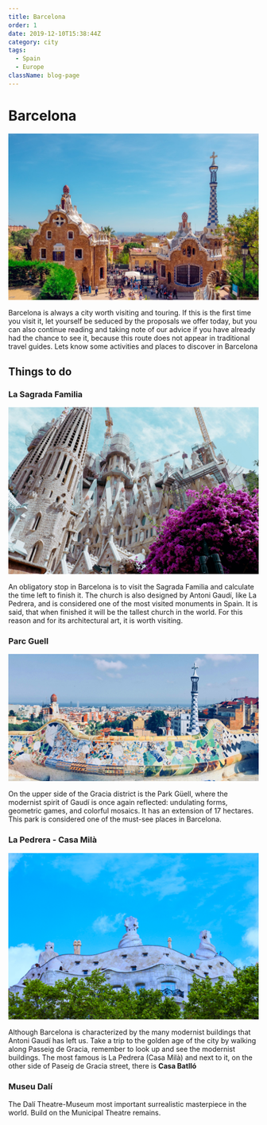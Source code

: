 ```yaml
---
title: Barcelona
order: 1
date: 2019-12-10T15:38:44Z
category: city
tags:
  - Spain
  - Europe
className: blog-page
---
```


<StartWishToGo/>

# Barcelona <WishWidget	country="ES"	city="Barcelona"	picture="https://wish-to-go.com/images/for-wish-to-go/spain/parc-guell-daniel-corneschi-N6HTCyN50p0-unsplash.jpg"/>

![Barcelona - Photo by Daniel Corneschi](../../../images/travel/spain/parc-guell-daniel-corneschi-N6HTCyN50p0-unsplash.jpg)

Barcelona is always a city worth visiting and touring. If this is the first time you visit it, let yourself be seduced by the proposals we offer today, but you can also continue reading and taking note of our advice if you have already had the chance to see it, because this route does not appear in traditional travel guides. Lets know some activities and places to discover in Barcelona

## Things to do

### La Sagrada Familia
<WishWidget	country="ES"	city="Barcelona"	activity="La Sagrada Familia" picture="https://wish-to-go.com/images/for-wish-to-go/spain/sagrada-familia-counter-barcelona-isaac-CmLrmQNYtII-unsplash.jpg" label/>

![La Sagrada Familia - Photo by Isaac](../../../images/travel/spain/sagrada-familia-counter-barcelona-isaac-CmLrmQNYtII-unsplash.jpg)

An obligatory stop in Barcelona is to visit the Sagrada Familia and calculate the time left to finish it. The church is also designed by Antoni Gaudí, like La Pedrera, and is considered one of the most visited monuments in Spain. It is said, that when finished it will be the tallest church in the world. For this reason and for its architectural art, it is worth visiting.

### Parc Guell 
<WishWidget country="ES"	city="Barcelona" activity="Parc Güell" picture="https://wish-to-go.com/images/for-wish-to-go/spain/parc-guell-vitor-monteiro-jiAv24Lc3T0-unsplash.jpg" label></WishWidget>

![Entrance to Park Güell - Photo by Vitor Monteiro on Unsplash](../../../images/travel/spain/parc-guell-vitor-monteiro-jiAv24Lc3T0-unsplash.jpg)

On the upper side of the Gracia district is the Park Güell, where the modernist spirit of Gaudí is once again reflected: undulating forms, geometric games, and colorful mosaics. It has an extension of 17 hectares. This park is considered one of the must-see places in Barcelona. 

### La Pedrera - Casa Milà
<WishWidget	country="ES" city="Barcelona" activity="La Pedrera" picture="https://wish-to-go.com/images/for-wish-to-go/spain/la-pedrera-top-barcelona-tyler-hendy-mCW21DwPxx8-unsplash.jpg" label></WishWidget>

![La Pedrera - Photo by Tyler Hendy on Unsplash](../../../images/travel/spain/la-pedrera-top-barcelona-tyler-hendy-mCW21DwPxx8-unsplash.jpg)

Although Barcelona is characterized by the many modernist buildings that Antoni Gaudí has left us. Take a trip to the golden age of the city by walking along Passeig de Gracia, remember to look up and see the modernist buildings. The most famous is La Pedrera (Casa Milà) and next to it, on the other side of Paseig de Gracia street, there is **Casa Batlló** <WishWidget	country="ES" city="Barcelona" activity="Casa Batllo"></WishWidget>

### Museu Dalí
<WishWidget	country="ES" city="Barcelona"	activity="Museu Dalí" label="true"></WishWidget>

The Dalí Theatre-Museum most important surrealistic masterpiece in the world. Build on the Municipal Theatre remains.
<!-- 
## More of Spain

<CategoryEntries className="blog-entry-card more-of" category="city" tags="Spain"/> -->